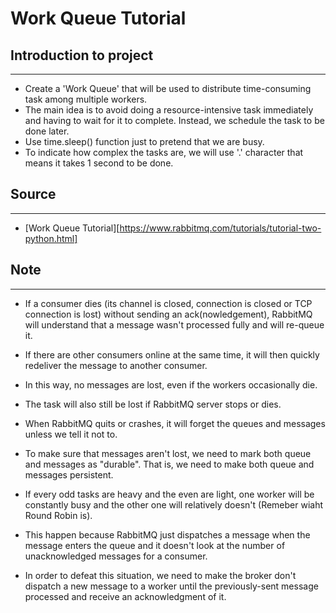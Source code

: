 # Work Queue Tutorial

## Introduction to project

* * *

* Create a 'Work Queue' that will be used to distribute time-consuming task among multiple workers.
* The main idea is to avoid doing a resource-intensive task immediately and having to wait for it to complete. Instead, we schedule the task to be done later.
* Use time.sleep() function just to pretend that we are busy.
* To indicate how complex the tasks are, we will use '.' character that means it takes 1 second to be done.

## Source

* * *

* [Work Queue Tutorial][https://www.rabbitmq.com/tutorials/tutorial-two-python.html]

## Note

* * *

* If a consumer dies (its channel is closed, connection is closed or TCP connection is lost) without sending an ack(nowledgement), RabbitMQ will understand that a message wasn't processed fully and will re-queue it.

* If there are other consumers online at the same time, it will then quickly redeliver the message to another consumer.

* In this way, no messages are lost, even if the workers occasionally die.

* The task will also still be lost if RabbitMQ server stops or dies.

* When RabbitMQ quits or crashes, it will forget the queues and messages unless we tell it not to.

* To make sure that messages aren't lost, we need to mark both queue and messages as "durable". That is, we need to make both queue and messages persistent.

* If every odd tasks are heavy and the even are light, one worker will be constantly busy and the other one will relatively doesn't (Remeber wiaht Round Robin is).

* This happen because RabbitMQ just dispatches a message when the message enters the queue and it doesn't look at the number of unacknowledged messages for a consumer.

* In order to defeat this situation, we need to make the broker don't dispatch a new message to a worker until the previously-sent message processed and receive an acknowledgment of it.
